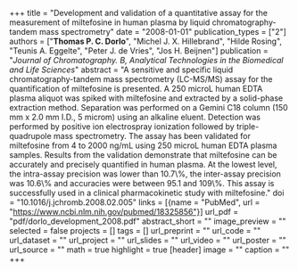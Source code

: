 +++
title = "Development and validation of a quantitative assay for the measurement of miltefosine in human plasma by liquid chromatography-tandem mass spectrometry"
date = "2008-01-01"
publication_types = ["2"]
authors = ["**Thomas P. C. Dorlo**", "Michel J. X. Hillebrand", "Hilde Rosing", "Teunis A. Eggelte", "Peter J. de Vries", "Jos H. Beijnen"]
publication = "_Journal of Chromatography. B, Analytical Technologies in the Biomedical and Life Sciences_"
abstract = "A sensitive and specific liquid chromatography-tandem mass spectrometry (LC-MS/MS) assay for the quantification of miltefosine is presented. A 250 microL human EDTA plasma aliquot was spiked with miltefosine and extracted by a solid-phase extraction method. Separation was performed on a Gemini C18 column (150 mm x 2.0 mm I.D., 5 microm) using an alkaline eluent. Detection was performed by positive ion electrospray ionization followed by triple-quadrupole mass spectrometry. The assay has been validated for miltefosine from 4 to 2000 ng/mL using 250 microL human EDTA plasma samples. Results from the validation demonstrate that miltefosine can be accurately and precisely quantified in human plasma. At the lowest level, the intra-assay precision was lower than 10.7\\%, the inter-assay precision was 10.6\\% and accuracies were between 95.1 and 109\\%. This assay is successfully used in a clinical pharmacokinetic study with miltefosine."
doi = "10.1016/j.jchromb.2008.02.005"
links = [{name = "PubMed", url = "https://www.ncbi.nlm.nih.gov/pubmed/18325856"}]
url_pdf = "pdf/dorlo_development_2008.pdf"
abstract_short = ""
image_preview = ""
selected = false
projects = []
tags = []
url_preprint = ""
url_code = ""
url_dataset = ""
url_project = ""
url_slides = ""
url_video = ""
url_poster = ""
url_source = ""
math = true
highlight = true
[header]
image = ""
caption = ""
+++
